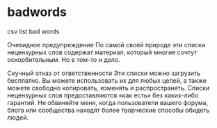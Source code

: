 # badwords
csv list bad words

Очевидное предупреждение
По самой своей природе эти списки нецензурных слов содержат материал, который многие сочтут оскорбительным. Но в том-то и дело.

Скучный отказ от ответственности
Эти списки можно загрузить бесплатно. Вы можете использовать их для любых целей, а также можете свободно копировать, изменять и распространять. Списки нецензурных слов предоставляются «как есть» без каких-либо гарантий. Не обвиняйте меня, когда пользователи вашего форума, блога или сообщества находят более творческие способы обидеть людей.
